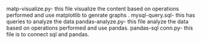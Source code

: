 matp-visualize.py- this file visualize the content based on operations performed and use matplotlib to genrate graphs .
mysql-query.sql- this has queries to analyze the data
pandas-analyze.py- this file analyze the data based on operations performed and use pandas.
pandas-sql conn.py- this file is to connect sql and pandas.
